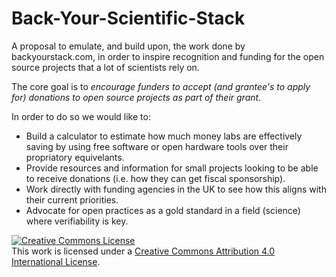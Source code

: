 # Back-Your-Scientific-Stack

A proposal to emulate, and build upon, the work done by backyourstack.com, in order to inspire recognition and funding for the open source projects that a lot of scientists rely on.

The core goal is to *encourage funders to accept (and grantee's to apply for) donations to open source projects as part of their grant*.

In order to do so we would like to:
- Build a calculator to estimate how much money labs are effectively saving by using free software or open hardware tools over their propriatory equivelants.
- Provide resources and information for small projects looking to be able to receive donations (i.e. how they can get fiscal sponsorship).
- Work directly with funding agencies in the UK to see how this aligns with their current priorities.
- Advocate for open practices as a gold standard in a field (science) where verifiability is key.

<a rel="license" href="http://creativecommons.org/licenses/by/4.0/"><img alt="Creative Commons License" style="border-width:0" src="https://i.creativecommons.org/l/by/4.0/88x31.png" /></a><br />This work is licensed under a <a rel="license" href="http://creativecommons.org/licenses/by/4.0/">Creative Commons Attribution 4.0 International License</a>.
